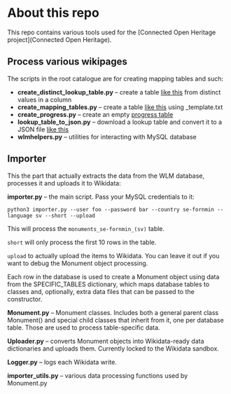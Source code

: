 # About this repo

This repo contains various tools used for the [Connected Open Heritage project](Connected Open Heritage).

## Process various wikipages

The scripts in the root catalogue are for creating mapping tables and such:

* **create_distinct_lookup_table.py** – create a table [like this](https://www.wikidata.org/wiki/Wikidata:WikiProject_WLM/Mapping_tables/se-arbetsl_(sv)/types) from distinct values in a column
* **create_mapping_tables.py** – create a table [like this](https://www.wikidata.org/w/index.php?title=Wikidata:WikiProject_WLM/Mapping_tables/es-vc_(ca)&oldid=418466520) using _template.txt
* **create_progress.py** – create an empty [progress table](https://www.wikidata.org/wiki/Wikidata:WikiProject_WLM/Mapping_tables/Status)
* **lookup_table_to_json.py** – download a lookup table and convert it to a JSON file [like this](https://gist.github.com/Vesihiisi/5ae8d5715d93cd77543edbb2e6d5d855)
* **wlmhelpers.py** – utilities for interacting with MySQL database

## Importer

This the part that actually extracts the data from the WLM database, processes it and uploads it to Wikidata:

**importer.py** – the main script. Pass your MySQL credentials to it:

```
python3 importer.py --user foo --password bar --country se-fornmin --language sv --short --upload
```

This will process the `monuments_se-fornmin_(sv)` table.

`short` will only process the first 10 rows in the table.

`upload` to actually upload the items to Wikidata. You can leave it out if you want to debug the Monument object processing.

Each row in the database is used to create a Monument object using data from the SPECIFIC_TABLES dictionary, which maps database tables to classes and, optionally, extra data files that can be passed to the constructor.

**Monument.py** – Monument classes. Includes both a general parent class Monument() and special child classes that inherit from it, one per database table. Those are used to process table-specific data.

**Uploader.py** – converts Monument objects into Wikidata-ready data dictionaries and uploads them. Currently locked to the Wikidata sandbox.

**Logger.py** – logs each Wikidata write.

**importer_utils.py** – various data processing functions used by Monument.py